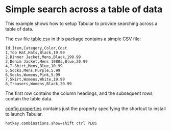 # Simple search across a table of data

This example shows how to setup Tabular to provide searching across a
table of data.

The csv file [table.csv](table.csv) in this package contains a simple CSV file:

```
Id,Item,Category,Color,Cost
1,Top Hat,Hats,Black,19.99
2,Dinner Jacket,Mens,Black,199.99
3,Denim Jacket,Mens 1980s,Blue,20.99
4,T-Shirt,Mens,Blue,10.99
5,Socks,Mens,Purple,5.99
6,Socks,Womens,Pink,5.99
7,Skirt,Womens,White,19.99
8,Trousers,Womens,Black,20.99
```

The first row contains the column headings, and the subsequent rows
contain the table data.

[config.properties](config.properties) contains just the property specifying the shortcut
to install to launch Tabular.

```
hotkey.combinations.show=shift ctrl PLUS
```

